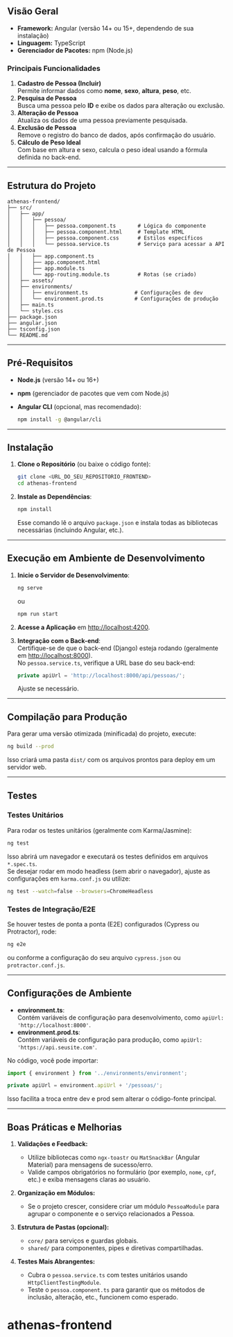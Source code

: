 ## Visão Geral

- **Framework:** Angular (versão 14+ ou 15+, dependendo de sua instalação)
- **Linguagem:** TypeScript
- **Gerenciador de Pacotes:** npm (Node.js)

### Principais Funcionalidades

1. **Cadastro de Pessoa (Incluir)**  
   Permite informar dados como **nome**, **sexo**, **altura**, **peso**, etc.
2. **Pesquisa de Pessoa**  
   Busca uma pessoa pelo **ID** e exibe os dados para alteração ou exclusão.
3. **Alteração de Pessoa**  
   Atualiza os dados de uma pessoa previamente pesquisada.
4. **Exclusão de Pessoa**  
   Remove o registro do banco de dados, após confirmação do usuário.
5. **Cálculo de Peso Ideal**  
   Com base em altura e sexo, calcula o peso ideal usando a fórmula definida no back-end.

---

## Estrutura do Projeto

```
athenas-frontend/
├── src/
│   ├── app/
│   │   ├── pessoa/
│   │   │   ├── pessoa.component.ts       # Lógica do componente
│   │   │   ├── pessoa.component.html     # Template HTML
│   │   │   ├── pessoa.component.css      # Estilos específicos
│   │   │   └── pessoa.service.ts         # Serviço para acessar a API de Pessoa
│   │   ├── app.component.ts
│   │   ├── app.component.html
│   │   ├── app.module.ts
│   │   └── app-routing.module.ts         # Rotas (se criado)
│   ├── assets/
│   ├── environments/
│   │   ├── environment.ts               # Configurações de dev
│   │   └── environment.prod.ts          # Configurações de produção
│   ├── main.ts
│   └── styles.css
├── package.json
├── angular.json
├── tsconfig.json
└── README.md
```

---

## Pré-Requisitos

- **Node.js** (versão 14+ ou 16+)
- **npm** (gerenciador de pacotes que vem com Node.js)
- **Angular CLI** (opcional, mas recomendado):

  ```bash
  npm install -g @angular/cli
  ```

---

## Instalação

1. **Clone o Repositório** (ou baixe o código fonte):

   ```bash
   git clone <URL_DO_SEU_REPOSITORIO_FRONTEND>
   cd athenas-frontend
   ```

2. **Instale as Dependências**:

   ```bash
   npm install
   ```

   Esse comando lê o arquivo `package.json` e instala todas as bibliotecas necessárias (incluindo Angular, etc.).

---

## Execução em Ambiente de Desenvolvimento

1. **Inicie o Servidor de Desenvolvimento**:

   ```bash
   ng serve
   ```

   ou

   ```bash
   npm run start
   ```

2. **Acesse a Aplicação** em [http://localhost:4200](http://localhost:4200).

3. **Integração com o Back-end**:  
   Certifique-se de que o back-end (Django) esteja rodando (geralmente em [http://localhost:8000](http://localhost:8000)).  
   No `pessoa.service.ts`, verifique a URL base do seu back-end:

   ```typescript
   private apiUrl = 'http://localhost:8000/api/pessoas/';
   ```

   Ajuste se necessário.

---

## Compilação para Produção

Para gerar uma versão otimizada (minificada) do projeto, execute:

```bash
ng build --prod
```

Isso criará uma pasta `dist/` com os arquivos prontos para deploy em um servidor web.

---

## Testes

### Testes Unitários

Para rodar os testes unitários (geralmente com Karma/Jasmine):

```bash
ng test
```

Isso abrirá um navegador e executará os testes definidos em arquivos `*.spec.ts`.  
Se desejar rodar em modo headless (sem abrir o navegador), ajuste as configurações em `karma.conf.js` ou utilize:

```bash
ng test --watch=false --browsers=ChromeHeadless
```

### Testes de Integração/E2E

Se houver testes de ponta a ponta (E2E) configurados (Cypress ou Protractor), rode:

```bash
ng e2e
```

ou conforme a configuração do seu arquivo `cypress.json` ou `protractor.conf.js`.

---

## Configurações de Ambiente

- **environment.ts**:  
  Contém variáveis de configuração para desenvolvimento, como `apiUrl: 'http://localhost:8000'`.
- **environment.prod.ts**:  
  Contém variáveis de configuração para produção, como `apiUrl: 'https://api.seusite.com'`.

No código, você pode importar:

```typescript
import { environment } from '../environments/environment';

private apiUrl = environment.apiUrl + '/pessoas/';
```

Isso facilita a troca entre dev e prod sem alterar o código-fonte principal.

---

## Boas Práticas e Melhorias

1. **Validações e Feedback:**

   - Utilize bibliotecas como `ngx-toastr` ou `MatSnackBar` (Angular Material) para mensagens de sucesso/erro.
   - Valide campos obrigatórios no formulário (por exemplo, `nome`, `cpf`, etc.) e exiba mensagens claras ao usuário.

2. **Organização em Módulos:**

   - Se o projeto crescer, considere criar um módulo `PessoaModule` para agrupar o componente e o serviço relacionados a Pessoa.

3. **Estrutura de Pastas (opcional):**

   - `core/` para serviços e guardas globais.
   - `shared/` para componentes, pipes e diretivas compartilhadas.

4. **Testes Mais Abrangentes:**
   - Cubra o `pessoa.service.ts` com testes unitários usando `HttpClientTestingModule`.
   - Teste o `pessoa.component.ts` para garantir que os métodos de inclusão, alteração, etc., funcionem como esperado.
# athenas-frontend
